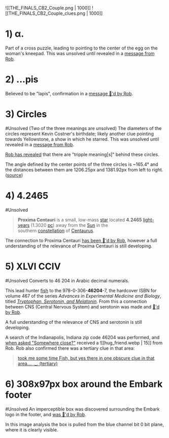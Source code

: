 ![[THE_FINALS_CB2_Couple.png | 1000]]
![[THE_FINALS_CB2_Couple_clues.png | 1000]]
# 1) α.
Part of a cross puzzle, leading to pointing to the center of the egg on the woman's kneepad. 
This was unsolved until revealed in a [message from Rob](https://discord.com/channels/1008696016318513243/1011929497139953744/1152988352400855091).

# 2) ...pis
Believed to be "lapis", confirmation in a [message 👀'd by Rob](https://discord.com/channels/1008696016318513243/1011929497139953744/1125511330305150977).

# 3) Circles
#Unsolved (Two of the three meanings are unsolved) 
The diameters of the circles represent Kevin Costner's birthdate; likely another clue pointing towards Yellowstone, a show in which he starred.
This was unsolved until revealed in a [message from Rob](https://discord.com/channels/1008696016318513243/1011929497139953744/1152986641972076665).

[Rob has revealed](https://discord.com/channels/1008696016318513243/1011929497139953744/1199463742572871732) that there are "tripple meaning\[s]" behind these circles. 

The angle defined by the center points of the three circles is ~165.4° and the distances between them are 1206.25px and 1381.92px from left to right. ([source](https://discord.com/channels/1008696016318513243/1011929497139953744/1202056877006143508))

# 4) 4.2465
#Unsolved
> **Proxima Centauri** is a small, low-mass [star](https://en.wikipedia.org/wiki/Star "Star") located **4.2465** [light-years](https://en.wikipedia.org/wiki/Light-year "Light-year") (1.3020 [pc](https://en.wikipedia.org/wiki/Parsec "Parsec")) away from the [Sun](https://en.wikipedia.org/wiki/Sun "Sun") in the southern [constellation](https://en.wikipedia.org/wiki/Constellation "Constellation") of [Centaurus](https://en.wikipedia.org/wiki/Centaurus "Centaurus").

The connection to Proxima Centauri [has been 👀'd by Rob](https://discord.com/channels/1008696016318513243/1011929497139953744/1125495192393363657), however a full understanding of the relevance of Proxima Centauri is still developing.
# 5) XLVI CCIV
#Unsolved 
Converts to 46 204 in Arabic decimal numerals. 

This lead hunter [fish](https://discordapp.com/users/485406144903512084) to the 978-0-306-**46204**-7, the hardcover ISBN for volume 467 of the series *Advances in Experimental Medicine and Biology*, titled [*Tryptophan, Serotonin, and Melatonin*](https://link.springer.com/book/10.1007/978-1-4615-4709-9#bibliographic-information).
From this a connection between CNS (Central Nervous System) and serotonin was made and [👀'd by Rob](https://discord.com/channels/1008696016318513243/1011929497139953744/1125528461939839138).

A full understanding of the relevance of CNS and serotonin is still developing. 

A search of the Indianapolis, Indiana zip code 46204 was performed, and [when asked "Somewhere close?"](https://discord.com/channels/1008696016318513243/1011929497139953744/1125909271327023105) received a ![[hug_friend.webp | 15]] from Rob.
Rob also confirmed there was a tertiary clue in that area:
> [took me some time Fish, but yes there in one obscure clue in that area…. ._. (tertiary)](https://discord.com/channels/1008696016318513243/1011929497139953744/1125911284043493376)

# 6) 308x97px box around the Embark footer
#Unsolved 
An imperceptible box was discovered surrounding the Embark logo in the footer, and [was 👀'd by Rob](https://discord.com/channels/1008696016318513243/1011929497139953744/1125501439549112463).

In this image analysis the box is pulled from the blue channel bit 0 bit plane, where it is clearly visible.